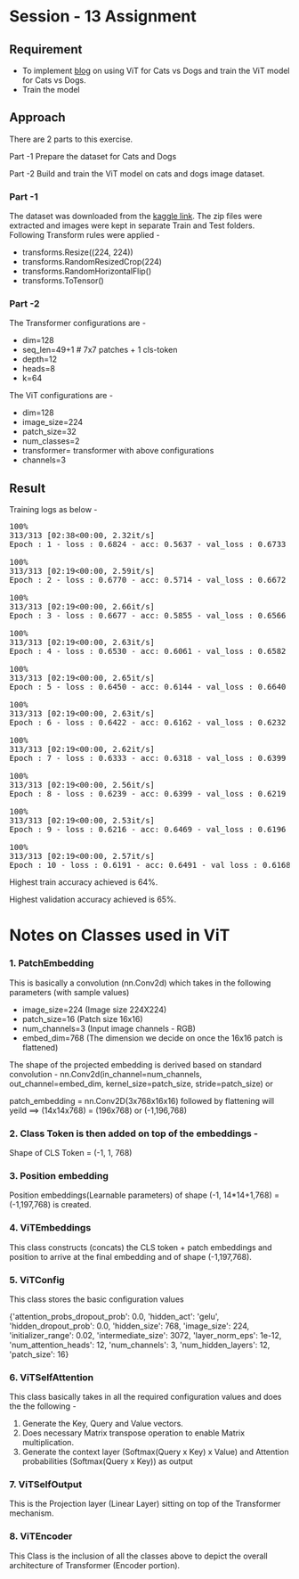 # Session - 13 Assignment

## Requirement

- To implement [blog](https://analyticsindiamag.com/hands-on-vision-transformers-with-pytorch/) on using ViT for Cats vs Dogs and train the ViT model for Cats vs Dogs.
- Train the model


## Approach

There are 2 parts to this exercise.

Part -1 Prepare the dataset for Cats and Dogs

Part -2 Build and train the ViT model on cats and dogs image dataset.


### Part -1
The dataset was downloaded from the [kaggle link](https://www.kaggle.com/c/dogs-vs-cats-redux-kernels-edition/data). The zip files were extracted and images were kept in separate Train and Test folders.
Following Transform rules were applied -
- transforms.Resize((224, 224))
- transforms.RandomResizedCrop(224)
- transforms.RandomHorizontalFlip()
- transforms.ToTensor()

### Part -2

The Transformer configurations are -
- dim=128
- seq_len=49+1  # 7x7 patches + 1 cls-token
- depth=12
- heads=8
- k=64

The ViT configurations are -
- dim=128
- image_size=224
- patch_size=32
- num_classes=2
- transformer= transformer with above configurations
- channels=3

## Result

Training logs as below - 

<pre>
100%
313/313 [02:38<00:00, 2.32it/s]
Epoch : 1 - loss : 0.6824 - acc: 0.5637 - val_loss : 0.6733 - val_acc: 0.5793

100%
313/313 [02:19<00:00, 2.59it/s]
Epoch : 2 - loss : 0.6770 - acc: 0.5714 - val_loss : 0.6672 - val_acc: 0.5920

100%
313/313 [02:19<00:00, 2.66it/s]
Epoch : 3 - loss : 0.6677 - acc: 0.5855 - val_loss : 0.6566 - val_acc: 0.6060

100%
313/313 [02:19<00:00, 2.63it/s]
Epoch : 4 - loss : 0.6530 - acc: 0.6061 - val_loss : 0.6582 - val_acc: 0.5930

100%
313/313 [02:19<00:00, 2.65it/s]
Epoch : 5 - loss : 0.6450 - acc: 0.6144 - val_loss : 0.6640 - val_acc: 0.5953

100%
313/313 [02:19<00:00, 2.63it/s]
Epoch : 6 - loss : 0.6422 - acc: 0.6162 - val_loss : 0.6232 - val_acc: 0.6513

100%
313/313 [02:19<00:00, 2.62it/s]
Epoch : 7 - loss : 0.6333 - acc: 0.6318 - val_loss : 0.6399 - val_acc: 0.6205

100%
313/313 [02:19<00:00, 2.56it/s]
Epoch : 8 - loss : 0.6239 - acc: 0.6399 - val_loss : 0.6219 - val_acc: 0.6430

100%
313/313 [02:19<00:00, 2.53it/s]
Epoch : 9 - loss : 0.6216 - acc: 0.6469 - val_loss : 0.6196 - val_acc: 0.6485

100%
313/313 [02:19<00:00, 2.57it/s]
Epoch : 10 - loss : 0.6191 - acc: 0.6491 - val_loss : 0.6168 - val_acc: 0.6551
</pre>
Highest train accuracy achieved is 64%.

Highest validation accuracy achieved is 65%.




# Notes on Classes used in ViT

### 1. PatchEmbedding 

This is basically a convolution (nn.Conv2d) which takes in the following parameters (with sample values) 
- image_size=224 (Image size 224X224)
- patch_size=16 (Patch size 16x16)
- num_channels=3 (Input image channels - RGB)
- embed_dim=768 (The dimension we decide on once the 16x16 patch is flattened)

The shape of the projected embedding is derived based on standard convolution -
nn.Conv2d(in_channel=num_channels, out_channel=embed_dim, kernel_size=patch_size, stride=patch_size)
or

patch_embedding = nn.Conv2D(3x768x16x16) followed by flattening will yeild ==> (14x14x768) = (196x768) or (-1,196,768)


### 2. Class Token is then added on top of the embeddings -
Shape of CLS Token = (-1, 1, 768)

### 3. Position embedding
Position embeddings(Learnable parameters) of shape (-1, 14*14+1,768) = (-1,197,768) is created.

### 4. ViTEmbeddings 
This class constructs (concats) the CLS token + patch embeddings and position to arrive at the final embedding and of shape (-1,197,768).

### 5. ViTConfig
This class stores the basic configuration values

{'attention_probs_dropout_prob': 0.0,
 'hidden_act': 'gelu',
 'hidden_dropout_prob': 0.0,
 'hidden_size': 768,
 'image_size': 224,
 'initializer_range': 0.02,
 'intermediate_size': 3072,
 'layer_norm_eps': 1e-12,
 'num_attention_heads': 12,
 'num_channels': 3,
 'num_hidden_layers': 12,
 'patch_size': 16}

### 6. ViTSelfAttention
This class basically takes in all the required configuration values and does the the following -
1. Generate the Key, Query and Value vectors.
2. Does necessary Matrix transpose operation to enable Matrix multiplication.
3. Generate the context layer (Softmax(Query x Key) x Value) and Attention probabilities (Softmax(Query x Key)) as output

### 7. ViTSelfOutput
This is the Projection layer (Linear Layer) sitting on top of the Transformer mechanism.

### 8. ViTEncoder
This Class is the inclusion of all the classes above to depict the overall architecture of Transformer (Encoder portion).